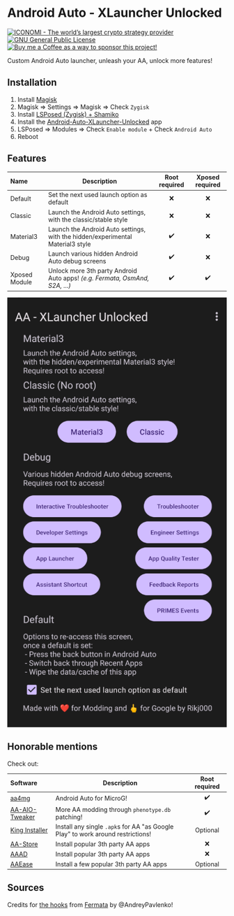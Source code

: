 # Android Auto - XLauncher Unlocked

<p align="left">
    <a href="https://www.iconomi.com/register?ref=zQQPK">
        <img src="https://img.shields.io/badge/ICONOMI-Join-blue?logo=bitcoin&logoColor=white" alt="ICONOMI - The world’s largest crypto strategy provider">
    </a> <a href="https://github.com/Rikj000/Android-Auto-Xposed-Unlocked/blob/development/LICENSE">
        <img src="https://img.shields.io/github/license/Rikj000/Android-Auto-Xposed-Unlocked?label=License&logo=gnu" alt="GNU General Public License">
    </a> <a href="https://www.buymeacoffee.com/Rikj000">
        <img src="https://img.shields.io/badge/-Buy%20me%20a%20Coffee!-FFDD00?logo=buy-me-a-coffee&logoColor=black" alt="Buy me a Coffee as a way to sponsor this project!">
    </a>
</p>

Custom Android Auto launcher, unleash your AA, unlock more features!

## Installation

1. Install [Magisk](https://topjohnwu.github.io/Magisk/install.html)
2. Magisk => Settings => Magisk => Check `Zygisk`
3. Install [LSPosed (Zygisk) + Shamiko](https://lsposed.org/)
4. Install the [Android-Auto-XLauncher-Unlocked](https://github.com/Rikj000/Android-Auto-XLauncher-Unlocked/releases) app
5. LSPosed => Modules => Check `Enable module` + Check `Android Auto`
6. Reboot


## Features

| Name | Description | Root required | Xposed required |
| :--- | ----------- | :-----------: | :-------------: |
| Default | Set the next used launch option as default | ❌ | ❌ |
| Classic | Launch the Android Auto settings, with the classic/stable style | ❌ | ❌ |
| Material3 | Launch the Android Auto settings, with the hidden/experimental Material3 style | ✔️ | ❌ |
| Debug | Launch various hidden Android Auto debug screens | ✔️ | ❌ |
| Xposed Module | Unlock more 3th party Android Auto apps! *(e.g. Fermata, OsmAnd, S2A, ...)* | ✔️ | ✔️ |

![Android Auto - XLauncher Unlocked](images/Android-Auto-XLauncher-Unlocked.png)


## Honorable mentions

Check out:

| Software | Description | Root required |
| :------- | ----------- | :-----------: |
| [aa4mg](https://github.com/sn-00-x/aa4mg) | Android Auto for MicroG! | ✔️ |
| [AA-AIO-Tweaker](https://github.com/shmykelsa/AA-Tweaker) | More AA modding through `phenotype.db` patching! | ✔️ |
| [King Installer](https://github.com/fcaronte/KingInstaller) | Install any single `.apk`s for AA "as Google Play" to work around restrictions! | Optional |
| [AA-Store](https://github.com/croccio/Android-Auto-Store) | Install popular 3th party AA apps | ❌ |
| [AAAD](https://github.com/shmykelsa/AAAD) | Install popular 3th party AA apps | ❌ |
| [AAEase](https://inceptive.ru/projects/aaease) | Install a few popular 3th party AA apps | Optional |


## Sources
Credits for [the hooks](https://github.com/AndreyPavlenko/Fermata/commit/f05862f12fa4fe2286c486b6f2adbe09c3e993ce#diff-01877b9e81e32d728d1e9e85e26c85cdfba52fd59010025785236ba117c3633c) from [Fermata](https://github.com/AndreyPavlenko/Fermata) by @AndreyPavlenko!
